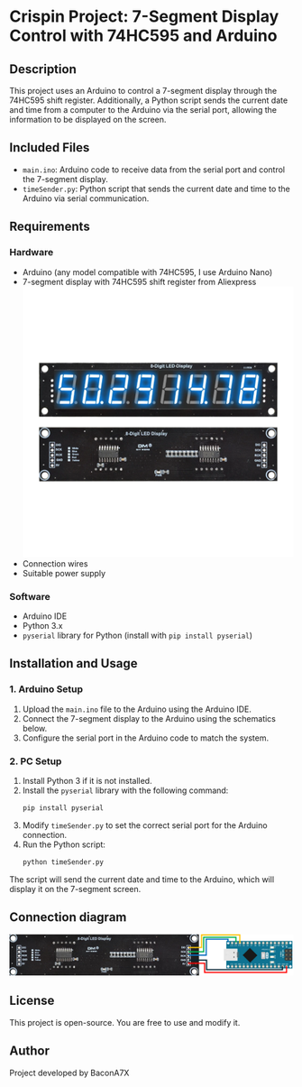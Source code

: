 # Crispin Project: 7-Segment Display Control with 74HC595 and Arduino

## Description
This project uses an Arduino to control a 7-segment display through the 74HC595 shift register. Additionally, a Python script sends the current date and time from a computer to the Arduino via the serial port, allowing the information to be displayed on the screen.

## Included Files
- `main.ino`: Arduino code to receive data from the serial port and control the 7-segment display.
- `timeSender.py`: Python script that sends the current date and time to the Arduino via serial communication.

## Requirements
### Hardware
- Arduino (any model compatible with 74HC595, I use Arduino Nano)
- 7-segment display with 74HC595 shift register from Aliexpress
   ![7-Segment Display Setup](Images/74HC595.webp)
- Connection wires
- Suitable power supply

### Software
- Arduino IDE
- Python 3.x
- `pyserial` library for Python (install with `pip install pyserial`)

## Installation and Usage
### 1. Arduino Setup
1. Upload the `main.ino` file to the Arduino using the Arduino IDE.
2. Connect the 7-segment display to the Arduino using the schematics below.
3. Configure the serial port in the Arduino code to match the system.

### 2. PC Setup
1. Install Python 3 if it is not installed.
2. Install the `pyserial` library with the following command:
   ```sh
   pip install pyserial
   ```
3. Modify `timeSender.py` to set the correct serial port for the Arduino connection.
4. Run the Python script:
   ```sh
   python timeSender.py
   ```

The script will send the current date and time to the Arduino, which will display it on the 7-segment screen.

## Connection diagram
![Schematic Diagram](Images/Schematic.png)

## License
This project is open-source. You are free to use and modify it.

## Author
Project developed by BaconA7X



